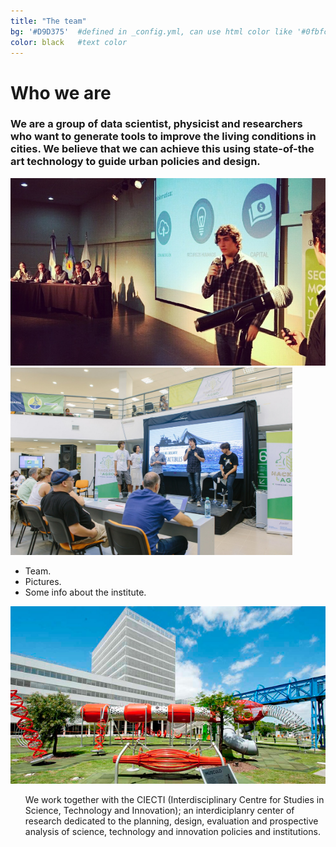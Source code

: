 ```yaml
---
title: "The team"
bg: '#D9D375'  #defined in _config.yml, can use html color like '#0fbfcf'
color: black   #text color
---
```


# **Who we are**

### We are a group of data scientist, physicist and researchers who want to generate tools to improve the living conditions in cities. We believe that we can achieve this using state-of-the art technology to guide urban policies and design.

<img src="/img/Fede.jpeg" alt="CIECTI - Polo Científico Tecnológico" height="300"/><img src="/img/Hackathon.jpeg" alt="CIECTI - Polo Científico Tecnológico" height="300"/>

* Team.
* Pictures.
* Some info about the institute.



<div class="post-container">                    
    <div class="post-thumb_right"><img src="/img/polo.jpg" alt="pollution"/></div>
    <div class="post-content_right">            
    <ul>
    We work together with the CIECTI (Interdisciplinary Centre for Studies in Science, Technology and Innovation); an interdiciplanry center of research dedicated to the planning, design, evaluation and prospective analysis of science, technology and innovation policies and institutions.
    </ul>
   </div>
</div>
